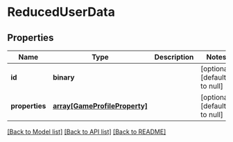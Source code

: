 # ReducedUserData

## Properties
Name | Type | Description | Notes
------------ | ------------- | ------------- | -------------
**id** | **binary** |  | [optional] [default to null]
**properties** | [**array[GameProfileProperty]**](GameProfileProperty.md) |  | [optional] [default to null]

[[Back to Model list]](../README.md#documentation-for-models) [[Back to API list]](../README.md#documentation-for-api-endpoints) [[Back to README]](../README.md)


